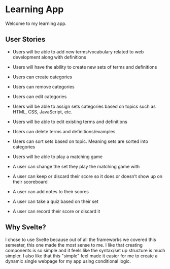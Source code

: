 # Learning App

Welcome to my learning app. 


## User Stories

- Users will be able to add new terms/vocabulary related to web development along with definitions

- Users will have the ability to create new sets of terms and definitions

- Users can create categories

- Users can remove categories 

- Users can edit categories

- Users will be able to assign sets categories based on topics such as HTML, CSS, JavaScript, etc. 

- Users will be able to edit existing terms and definitions

- Users can delete terms and definitions/examples

- Users can sort sets based on topic. Meaning sets are sorted into categories

- Users will be able to play a matching game

- A user can change the set they play the matching game with 

- A user can keep or discard their score so it does or doesn’t show up on their scoreboard 

- A user can add notes to their scores

- A user can take a quiz based on their set

- A user can record their score or discard it  

## Why Svelte?
I chose to use Svelte because out of all the frameworks we covered this semester, this one made the most sense to me. I like that creating components is so simple and it feels like the syntax/set up structure is much simpler. I also like that this "simple" feel made it easier for me to create a dynamic single webpage for my app using conditional logic.
